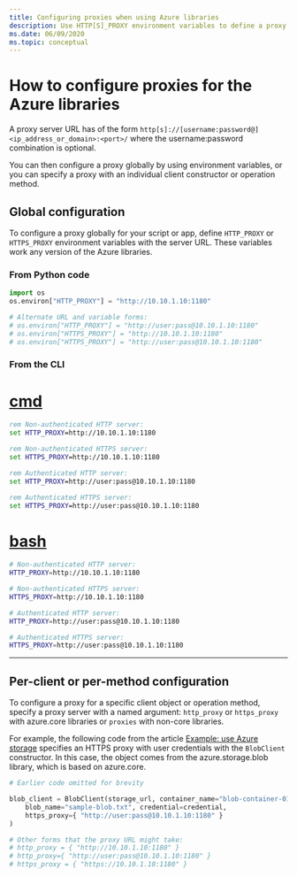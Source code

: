 ```yaml
---
title: Configuring proxies when using Azure libraries
description: Use HTTP[S]_PROXY environment variables to define a proxy for an entire script or app, or use optional named arguments for client constructors or operation methods.
ms.date: 06/09/2020
ms.topic: conceptual
---
```


# How to configure proxies for the Azure libraries

A proxy server URL has of the form `http[s]://[username:password@]<ip_address_or_domain>:<port>/` where the username:password combination is optional.

You can then configure a proxy globally by using environment variables, or you can specify a proxy with an individual client constructor or operation method.

## Global configuration

To configure a proxy globally for your script or app, define `HTTP_PROXY` or `HTTPS_PROXY` environment variables with the server URL. These variables work any version of the Azure libraries.

### From Python code

```python
import os
os.environ["HTTP_PROXY"] = "http://10.10.1.10:1180"

# Alternate URL and variable forms:
# os.environ["HTTP_PROXY"] = "http://user:pass@10.10.1.10:1180"
# os.environ["HTTPS_PROXY"] = "http://10.10.1.10:1180"
# os.environ["HTTPS_PROXY"] = "http://user:pass@10.10.1.10:1180"
```

### From the CLI

# [cmd](#tab/cmd)

```cmd
rem Non-authenticated HTTP server:
set HTTP_PROXY=http://10.10.1.10:1180

rem Non-authenticated HTTPS server:
set HTTPS_PROXY=http://10.10.1.10:1180

rem Authenticated HTTP server:
set HTTP_PROXY=http://user:pass@10.10.1.10:1180

rem Authenticated HTTPS server:
set HTTPS_PROXY=http://user:pass@10.10.1.10:1180
```

# [bash](#tab/bash)

```bash
# Non-authenticated HTTP server:
HTTP_PROXY=http://10.10.1.10:1180

# Non-authenticated HTTPS server:
HTTPS_PROXY=http://10.10.1.10:1180

# Authenticated HTTP server:
HTTP_PROXY=http://user:pass@10.10.1.10:1180

# Authenticated HTTPS server:
HTTPS_PROXY=http://user:pass@10.10.1.10:1180
```

---

## Per-client or per-method configuration

To configure a proxy for a specific client object or operation method, specify a proxy server with a named argument: `http_proxy` or `https_proxy` with azure.core libraries or `proxies` with non-core libraries.

For example, the following code from the article [Example: use Azure storage](azure-sdk-example-storage.md) specifies an HTTPS proxy with user credentials with the `BlobClient` constructor. In this case, the object comes from the azure.storage.blob library, which is based on azure.core.

```python
# Earlier code omitted for brevity

blob_client = BlobClient(storage_url, container_name="blob-container-01",
    blob_name="sample-blob.txt", credential=credential,
    https_proxy={ "http://user:pass@10.10.1.10:1180" }
)

# Other forms that the proxy URL might take:
# http_proxy = { "http://10.10.1.10:1180" }
# http_proxy={ "http://user:pass@10.10.1.10:1180" }
# https_proxy = { "https://10.10.1.10:1180" }
```
